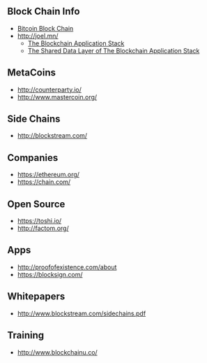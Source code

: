 

## Block Chain Info
* [Bitcoin Block Chain][2]
* http://joel.mn/
	* [The Blockchain Application Stack][1]
	* [The Shared Data Layer of The Blockchain Application Stack][3]

[1]: http://joel.mn/post/103546215249/the-blockchain-application-stack
[2]: https://en.bitcoin.it/wiki/Block_chainBit
[3]: http://joel.mn/post/104755282493/the-shared-data-layer-of-the-blockchain


## MetaCoins
* http://counterparty.io/
* http://www.mastercoin.org/

## Side Chains
* http://blockstream.com/

## Companies
* https://ethereum.org/
* https://chain.com/

## Open Source
* https://toshi.io/
* http://factom.org/

## Apps
* http://proofofexistence.com/about
* https://blocksign.com/

## Whitepapers
* http://www.blockstream.com/sidechains.pdf

## Training
* http://www.blockchainu.co/